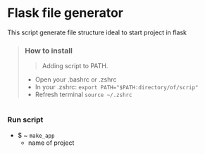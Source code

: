 # Flask file generator

This script generate file structure ideal to start project in flask

>### How to install
>>Adding script to PATH.
>* Open your .bashrc or .zshrc 
>* In your .zshrc: `export PATH="$PATH:directory/of/scrip"`
>* Refresh terminal `source ~/.zshrc`

#

### Run script
* $ ~  `make_app`
    * name of project
 



